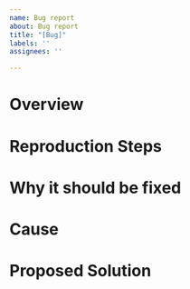 ```yaml
---
name: Bug report
about: Bug report
title: "[Bug]"
labels: ''
assignees: ''

---
```


# Overview

# Reproduction Steps

# Why it should be fixed

# Cause

# Proposed Solution
